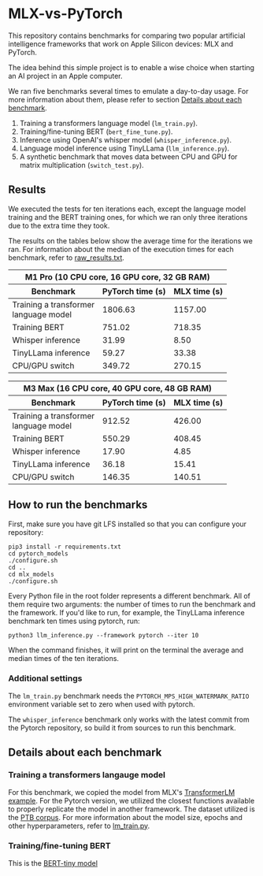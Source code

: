 # MLX-vs-PyTorch

This repository contains benchmarks for comparing two popular artificial
intelligence frameworks that work on Apple Silicon devices: MLX and PyTorch.

The idea behind this simple project is to enable a wise choice when starting an
AI project in an Apple computer.

We ran five benchmarks several times to emulate a day-to-day usage. For more information about
them, please refer to section [Details about each benchmark](#details-about-each-benchmark).

1. Training a transformers language model (`lm_train.py`).
2. Training/fine-tuning BERT (`bert_fine_tune.py`).
3. Inference using OpenAI's whisper model (`whisper_inference.py`).
4. Language model inference using TinyLLama (`llm_inference.py`).
5. A synthetic benchmark that moves data between CPU and GPU for 
   matrix multiplication (`switch_test.py`).


## Results

We executed the tests for ten iterations each, except the language model training
and the BERT training ones, for which we ran only three iterations due to the
extra time they took.

The results on the tables below show the average time for the iterations we ran.
For information about the median of the execution times for each benchmark, refer
to [raw_results.txt](raw_results.txt).

<table>
<thead>
<tr>
<th colspan="4">M1 Pro (10 CPU core, 16 GPU core, 32 GB RAM) </th>
</tr>
</thead>
    <thead>
        <tr>
            <th>Benchmark</th>
            <th>PyTorch time (s)</th>
            <th>MLX time (s)</th>
        </tr>
    </thead>
    <tbody>
        <tr>
            <td>Training a transformer <br> language model</td>
            <td> 1806.63 </td>
            <td> 1157.00 </td>
        </tr>
        <tr>
            <td>Training BERT</td>
            <td> 751.02 </td>
            <td> 718.35 </td>
        </tr>
        <tr>
            <td>Whisper inference</td>
            <td> 31.99 </td>
            <td> 8.50 </td>
        </tr>
        <tr>
            <td>TinyLLama inference</td>
            <td> 59.27 </td>
            <td> 33.38 </td>
        </tr>
        <tr>
            <td>CPU/GPU switch</td>
            <td> 349.72 </td>
            <td> 270.15 </td>
        </tr>
    </tbody>
</table>

<table>
<thead>
<tr>
<th colspan="4">M3 Max (16 CPU core, 40 GPU core, 48 GB RAM) </th>
</tr>
</thead>
    <thead>
        <tr>
            <th>Benchmark</th>
            <th>PyTorch time (s)</th>
            <th>MLX time (s)</th>
        </tr>
    </thead>
    <tbody>
        <tr>
            <td>Training a transformer <br> language model</td>
            <td> 912.52 </td>
            <td> 426.00 </td>
        </tr>
        <tr>
            <td>Training BERT</td>
            <td> 550.29 </td>
            <td> 408.45 </td>
        </tr>
        <tr>
            <td>Whisper inference</td>
            <td> 17.90 </td>
            <td> 4.85 </td>
        </tr>
        <tr>
            <td>TinyLLama inference</td>
            <td> 36.18 </td>
            <td> 15.41 </td>
        </tr>
        <tr>
            <td>CPU/GPU switch</td>
            <td> 146.35 </td>
            <td> 140.51 </td>
        </tr>
    </tbody>
</table>


## How to run the benchmarks

First, make sure you have git LFS installed so that you can configure your repository:

```
pip3 install -r requirements.txt
cd pytorch_models
./configure.sh
cd .. 
cd mlx_models
./configure.sh
```

Every Python file in the root folder represents a different benchmark. All of them require two arguments: the number
of times to run the benchmark and the framework. If you'd like to run, for example, the TinyLLama inference benchmark
ten times using pytorch, run:

```
python3 llm_inference.py --framework pytorch --iter 10
```

When the command finishes, it will print on the terminal the average and median times of the ten iterations.

### Additional settings

The `lm_train.py` benchmark needs the `PYTORCH_MPS_HIGH_WATERMARK_RATIO` environment variable set to zero when used with
pytorch.

The `whisper_inference` benchmark only works with the latest commit from the Pytorch repository, so build it from 
sources to run this benchmark.

##  Details about each benchmark

### Training a transformers langauge model

For this benchmark, we copied the model from MLX's [TransformerLM example](https://github.com/ml-explore/mlx-examples/blob/a7598e9456c6455a07ff4905712c2ea3cfcd52db/transformer_lm/main.py#L15).
For the Pytorch version, we utilized the closest functions available to properly replicate the model in another framework.
The dataset utilized is the [PTB corpus](https://paperswithcode.com/dataset/penn-treebank). For more information about
the model size, epochs and other hyperparameters, refer to [lm_train.py](lm_train.py).

### Training/fine-tuning BERT

This is the [BERT-tiny model](https://huggingface.co/prajjwal1/bert-tiny)